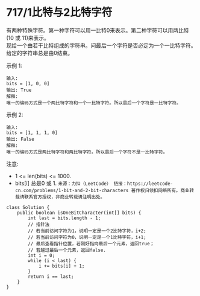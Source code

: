 717/1比特与2比特字符
===
有两种特殊字符。第一种字符可以用一比特0来表示。第二种字符可以用两比特(10 或 11)来表示。<br>
现给一个由若干比特组成的字符串。问最后一个字符是否必定为一个一比特字符。给定的字符串总是由0结束。<br>

示例 1:<br>
```
输入: 
bits = [1, 0, 0]
输出: True
解释: 
唯一的编码方式是一个两比特字符和一个一比特字符。所以最后一个字符是一比特字符。
```
示例 2:<br>
```
输入: 
bits = [1, 1, 1, 0]
输出: False
解释: 
唯一的编码方式是两比特字符和两比特字符。所以最后一个字符不是一比特字符。
```
注意:<br>
* 1 <= len(bits) <= 1000.
* bits[i] 总是0 或 1.
``
来源：力扣（LeetCode）
链接：https://leetcode-cn.com/problems/1-bit-and-2-bit-characters
著作权归领扣网络所有。商业转载请联系官方授权，非商业转载请注明出处。
``

```
class Solution {
    public boolean isOneBitCharacter(int[] bits) {
        int last = bits.length - 1;
        // 指针法
        // 若当前访问字符为1，说明一定是一个2比特字符，i+2;
        // 若当前访问字符为0，说明一定是一个1比特字符，i+1;
        // 最后查看指针位置，若刚好指向最后一个元素，返回true；
        // 若越过最后一个元素，返回false.
        int i = 0;
        while (i < last) {
            i += bits[i] + 1;
        }
        return i == last;
    }
}
```
